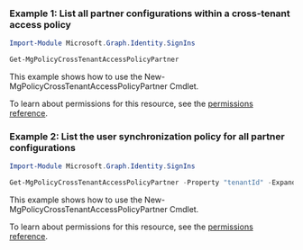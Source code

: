 ### Example 1: List all partner configurations within a cross-tenant access policy

```powershellImport-Module Microsoft.Graph.Identity.SignIns

Get-MgPolicyCrossTenantAccessPolicyPartner
```
This example shows how to use the New-MgPolicyCrossTenantAccessPolicyPartner Cmdlet.
To learn about permissions for this resource, see the [permissions reference](/graph/permissions-reference).

### Example 2: List the user synchronization policy for all partner configurations

```powershellImport-Module Microsoft.Graph.Identity.SignIns

Get-MgPolicyCrossTenantAccessPolicyPartner -Property "tenantId" -ExpandProperty "identitySynchronization"
```
This example shows how to use the New-MgPolicyCrossTenantAccessPolicyPartner Cmdlet.
To learn about permissions for this resource, see the [permissions reference](/graph/permissions-reference).

